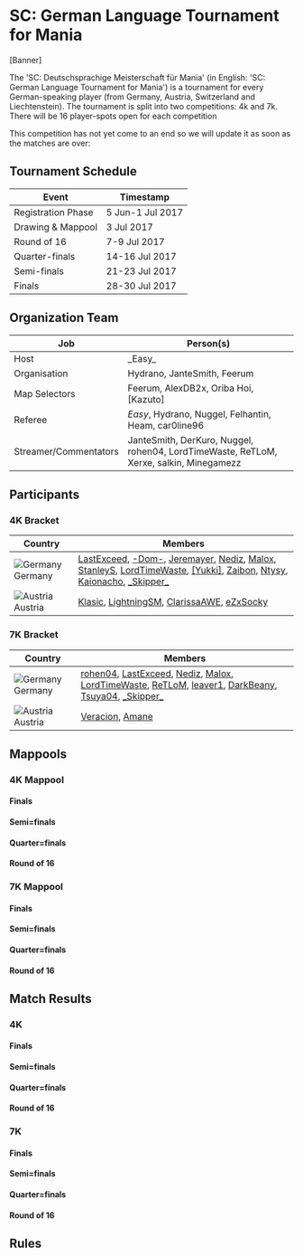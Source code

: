 # SC: German Language Tournament for Mania

[Banner]

The 'SC: Deutschsprachige Meisterschaft für Mania' (in English: 'SC: German Language Tournament for Mania') is a tournament for every German-speaking player (from Germany, Austria, Switzerland and Liechtenstein). 
The tournament is split into two competitions: 4k and 7k. There will be 16 player-spots open for each competition

This competition has not yet come to an end so we will update it as soon as the matches are over:




## Tournament Schedule

| Event              	| Timestamp        	|
|--------------------	|------------------	|
| Registration Phase 	| 5 Jun-1 Jul 2017 	|
| Drawing & Mappool  	| 3 Jul 2017       	|
| Round of 16        	| 7-9 Jul 2017     	|
| Quarter-finals     	| 14-16 Jul 2017   	|
| Semi-finals        	| 21-23 Jul 2017   	|
| Finals             	| 28-30 Jul 2017   	|

## Organization Team

| Job                   	| Person(s)                                                                              	|
|-----------------------	|----------------------------------------------------------------------------------------	|
| Host                  	| \_Easy\_                                                                               	|
| Organisation          	| Hydrano, JanteSmith, Feerum                                                            	|
| Map Selectors         	| Feerum, AlexDB2x, Oriba Hoi, [Kazuto]                                                  	|
| Referee               	| _Easy_, Hydrano, Nuggel, Felhantin, Heam, car0line96                                   	|
| Streamer/Commentators 	| JanteSmith, DerKuro, Nuggel, rohen04, LordTimeWaste, ReTLoM, Xerxe, salkin, Minegamezz 	|

## Participants

### 4K Bracket

| Country | Members |
|----------------------------------------------|-----------------------------------------------------------------------------------------------------------------------------------------------------------------------------------------------------------------------------------------------------------------------------------------------------------------------------------------------------------------------------------------------------------------------------------------------------------------------------------------------------------------------------------------------------------------------------------------------------------------------------------------------------------------------------------------------|
| ![Germany](/wiki/shared/flag/DE.gif) Germany | [LastExceed](https://osu.ppy.sh/users/6232245 "LastExceed"), [-Dom-](https://osu.ppy.sh/users/5587671"-Dom-"), [Jeremayer](https://osu.ppy.sh/users/7475496"Jeremayer"), [Nediz](https://osu.ppy.sh/users/7009106"Nediz"), [Malox](https://osu.ppy.sh/users/4516252"Malox"), [StanleyS](https://osu.ppy.sh/users/7810871"StanleyS"), [LordTimeWaste](https://osu.ppy.sh/users/4105747"LordTimeWaste"), [\[Yukki\]](https://osu.ppy.sh/users/8452302"\[Yukki\]"), [Zaibon](https://osu.ppy.sh/users/4799013"Zaibon"), [Ntysy](https://osu.ppy.sh/users/1705371"Ntysy"), [Kaionacho](https://osu.ppy.sh/users/4680653"Kaionacho"), [\_Skipper\_](https://osu.ppy.sh/users/7133829"\_Skipper\_") |
| ![Austria](/wiki/shared/flag/AT.gif) Austria | [Klasic](https://osu.ppy.sh/users/7189687"Klasic"), [LightningSM](https://osu.ppy.sh/users/8969336"LightningSM"), [ClarissaAWE](https://osu.ppy.sh/users/7782025"ClarissaAWE"), [eZxSocky](https://osu.ppy.sh/users/7267205"eZxSocky")  |

### 7K Bracket

| Country | Members |
|----------------------------------------------|------------------------------------------------------------------------------------------------------------------------------------------------------------------------------------------------------------------------------------------------------------------------------------------------------------------------------------------------------------------------------------------------------------------------------------------------------------------------------------------------------------------------------------------------------------------------------|
| ![Germany](/wiki/shared/flag/DE.gif) Germany | [rohen04](https://osu.ppy.sh/users/369614"rohen04"), [LastExceed](https://osu.ppy.sh/users/6232245 "LastExceed"), [Nediz](https://osu.ppy.sh/users/7009106"Nediz"), [Malox](https://osu.ppy.sh/users/4516252"Malox"), [LordTimeWaste](https://osu.ppy.sh/users/4105747"LordTimeWaste"), [ReTLoM](https://osu.ppy.sh/users/2271049"ReTLoM"), [leaver1](https://osu.ppy.sh/users/1545078"leaver1"), [DarkBeany](https://osu.ppy.sh/users/5225121"DarkBeany"), [Tsuya04](https://osu.ppy.sh/users/3932938"Tsuya04"), [\_Skipper\_](https://osu.ppy.sh/users/7133829"_Skipper_") |
| ![Austria](/wiki/shared/flag/AT.gif) Austria | [Veracion](https://osu.ppy.sh/users/5812569"Veracion"), [Amane](https://osu.ppy.sh/users/6821436"Amane")  |

## Mappools

### 4K Mappool

#### Finals

#### Semi=finals

#### Quarter=finals

#### Round of 16

### 7K Mappool

#### Finals

#### Semi=finals

#### Quarter=finals

#### Round of 16

## Match Results

### 4K

#### Finals

#### Semi=finals

#### Quarter=finals

#### Round of 16

### 7K

#### Finals

#### Semi=finals

#### Quarter=finals

#### Round of 16

## Rules
